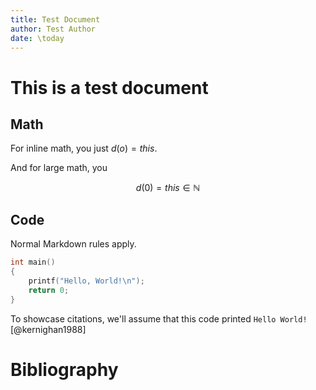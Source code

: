 ```yaml
---
title: Test Document
author: Test Author
date: \today
---
```


# This is a test document

## Math

For inline math, you just $d(o)=this$.

And for large math, you

$$
d(0)=this \in \mathbb{N}
$$

## Code

Normal Markdown rules apply.

```c
int main()
{
    printf("Hello, World!\n");
    return 0;
}
```

To showcase citations, we'll assume that this code printed ``Hello World!`` [@kernighan1988]

# Bibliography
